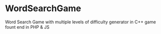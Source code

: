 WordSearchGame
==============

Word Search Game with multiple levels of difficulty generator in C++ game fount end in PHP &amp; JS 
